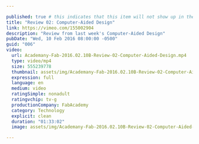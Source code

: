 ```yaml
---

published: true # this indicates that this item will not show up in the podcast feed
title: "Review 02: Computer-Aided Design"
link: https://vimeo.com/155002904
description: "Review from last week's Computer-Aided Design"
pubDate: "Wed, 10 Feb 2016 08:00:00 -0500"
guid: "006"
video:
  url: Academany-Fab-2016.02.10B-Review-02-Computer-Aided-Design.mp4
  type: video/mp4
  size: 555239778
  thumbnail: assets/img/Academany-Fab-2016.02.10B-Review-02-Computer-Aided-Design-thumbnail.jpg
  expression: full
  language: en
  medium: video
  ratingSimple: nonadult
  ratingvchip: tv-g
  productionCompany: FabAcademy
  category: Technology
  explicit: clean
  duration: "01:33:02"
  image: assets/img/Academany-Fab-2016.02.10B-Review-02-Computer-Aided-Design-full.jpg

---
```

